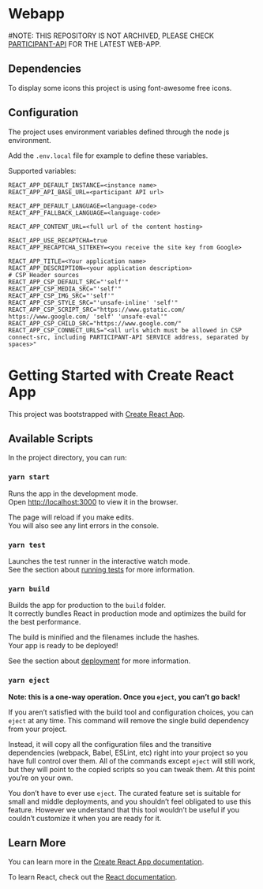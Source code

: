 # Webapp

#NOTE: THIS REPOSITORY IS NOT ARCHIVED, PLEASE CHECK [PARTICIPANT-API](https://github.com/InfectieradarBE/participant-webapp) FOR THE LATEST WEB-APP.

## Dependencies
To display some icons this project is using font-awesome free icons.


## Configuration
The project uses environment variables defined through the node js environment.

Add the `.env.local` file for example to define these variables.

Supported variables:
```
REACT_APP_DEFAULT_INSTANCE=<instance name>
REACT_APP_API_BASE_URL=<participant API url>

REACT_APP_DEFAULT_LANGUAGE=<language-code>
REACT_APP_FALLBACK_LANGUAGE=<language-code>

REACT_APP_CONTENT_URL=<full url of the content hosting>

REACT_APP_USE_RECAPTCHA=true
REACT_APP_RECAPTCHA_SITEKEY=<you receive the site key from Google>

REACT_APP_TITLE=<Your application name>
REACT_APP_DESCRIPTION=<your application description>
# CSP Header sources
REACT_APP_CSP_DEFAULT_SRC="'self'"
REACT_APP_CSP_MEDIA_SRC="'self'"
REACT_APP_CSP_IMG_SRC="'self'"
REACT_APP_CSP_STYLE_SRC="'unsafe-inline' 'self'"
REACT_APP_CSP_SCRIPT_SRC="https://www.gstatic.com/ https://www.google.com/ 'self' 'unsafe-eval'"
REACT_APP_CSP_CHILD_SRC="https://www.google.com/"
REACT_APP_CSP_CONNECT_URLS="<all urls which must be allowed in CSP connect-src, including PARTICIPANT-API SERVICE address, separated by spaces>"
```


# Getting Started with Create React App

This project was bootstrapped with [Create React App](https://github.com/facebook/create-react-app).

## Available Scripts

In the project directory, you can run:

### `yarn start`

Runs the app in the development mode.\
Open [http://localhost:3000](http://localhost:3000) to view it in the browser.

The page will reload if you make edits.\
You will also see any lint errors in the console.

### `yarn test`

Launches the test runner in the interactive watch mode.\
See the section about [running tests](https://facebook.github.io/create-react-app/docs/running-tests) for more information.

### `yarn build`

Builds the app for production to the `build` folder.\
It correctly bundles React in production mode and optimizes the build for the best performance.

The build is minified and the filenames include the hashes.\
Your app is ready to be deployed!

See the section about [deployment](https://facebook.github.io/create-react-app/docs/deployment) for more information.

### `yarn eject`

**Note: this is a one-way operation. Once you `eject`, you can’t go back!**

If you aren’t satisfied with the build tool and configuration choices, you can `eject` at any time. This command will remove the single build dependency from your project.

Instead, it will copy all the configuration files and the transitive dependencies (webpack, Babel, ESLint, etc) right into your project so you have full control over them. All of the commands except `eject` will still work, but they will point to the copied scripts so you can tweak them. At this point you’re on your own.

You don’t have to ever use `eject`. The curated feature set is suitable for small and middle deployments, and you shouldn’t feel obligated to use this feature. However we understand that this tool wouldn’t be useful if you couldn’t customize it when you are ready for it.

## Learn More

You can learn more in the [Create React App documentation](https://facebook.github.io/create-react-app/docs/getting-started).

To learn React, check out the [React documentation](https://reactjs.org/).
